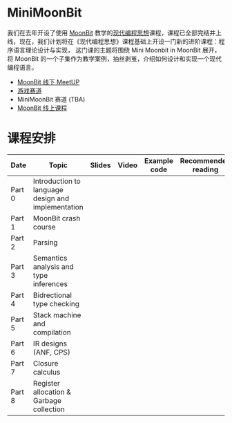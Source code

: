 # MiniMoonBit

我们在去年开设了使用 [MoonBit](https://moonbitlang.com) 教学的[现代编程思想](https://space.bilibili.com/1453436642/channel/collectiondetail?sid=1822058)课程，课程已全部完结并上线，现在，我们计划将在《现代编程思想》课程基础上开设一门新的进阶课程：程序语言理论设计与实现， 这门课的主题将围绕 Mini Moonbit in MoonBit 展开，将 MoonBit 的一个子集作为教学案例，抽丝剥茧，介绍如何设计和实现一个现代编程语言。

- [MoonBit 线下 MeetUP](https://www.huodongxing.com/event/reg_submit?id=8769783665900)
- [游戏赛道](https://mp.weixin.qq.com/s/lzg2wmqZeNeYzDWRMye43Q)
- MiniMoonBit 赛道 (TBA)
- [MoonBit 线上课程](https://mp.weixin.qq.com/s/5pK-eD_C5tAoCDvy-PmbMg)

# 课程安排

| Date   | Topic                                              | Slides | Video | Example code | Recommended reading |
| ------ | -------------------------------------------------- | ------ | ----- | ------------ | ------------------- |
| Part 0 | Introduction to language design and implementation |        |       |              |
| Part 1 | MoonBit crash course                               |        |       |              |                     |
| Part 2 | Parsing                                            |        |       |              |                     |
| Part 3 | Semantics analysis and type inferences             |        |       |              |                     |
| Part 4 | Bidrectional type checking                         |
| Part 5 | Stack machine and compilation                      |        |       |              |
| Part 6 | IR designs (ANF, CPS)                              |
| Part 7 | Closure calculus                                   |        |       |
| Part 8 | Register allocation & Garbage collection           |        |       |              |                     |
